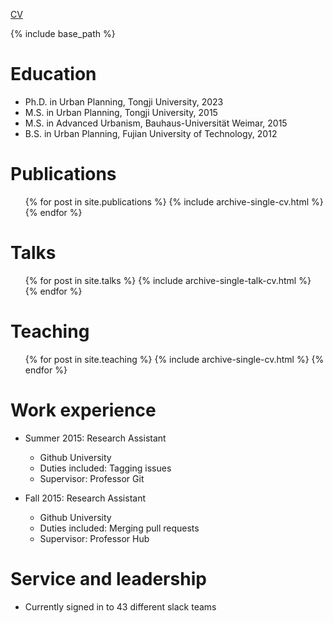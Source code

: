 
[CV](http://luciagao.github.io.github.io/files/CVyagao.pdf)


{% include base_path %}

Education
======
* Ph.D. in Urban Planning, Tongji University, 2023
* M.S.   in Urban Planning, Tongji University, 2015
* M.S.   in Advanced Urbanism, Bauhaus-Universität Weimar, 2015
* B.S.    in Urban Planning, Fujian University of Technology, 2012

Publications
======
  <ul>{% for post in site.publications %}
    {% include archive-single-cv.html %}
  {% endfor %}</ul>
  
Talks
======
  <ul>{% for post in site.talks %}
    {% include archive-single-talk-cv.html %}
  {% endfor %}</ul>
  
Teaching
======
  <ul>{% for post in site.teaching %}
    {% include archive-single-cv.html %}
  {% endfor %}</ul>

Work experience
======
* Summer 2015: Research Assistant
  * Github University
  * Duties included: Tagging issues
  * Supervisor: Professor Git

* Fall 2015: Research Assistant
  * Github University
  * Duties included: Merging pull requests
  * Supervisor: Professor Hub
  
Service and leadership
======
* Currently signed in to 43 different slack teams

